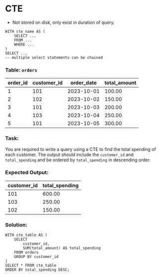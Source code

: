 # CTE

- Not stored on disk, only exist in duration of query.


```postgresql
WITH cte_name AS (
    SELECT ...
    FROM ...
    WHERE ...
)
SELECT ...
-- multiple select statements can be chained
```

### Table: `orders`

| order_id | customer_id | order_date | total_amount |
|----------|-------------|------------|--------------|
| 1        | 101         | 2023-10-01 | 100.00       |
| 2        | 102         | 2023-10-02 | 150.00       |
| 3        | 101         | 2023-10-03 | 200.00       |
| 4        | 103         | 2023-10-04 | 250.00       |
| 5        | 101         | 2023-10-05 | 300.00       |

### Task:
You are required to write a query using a CTE to find the total spending
of each customer. The output should include the `customer_id` and `total_spending`
and be ordered by `total_spending` in descending order.

### Expected Output:

| customer_id | total_spending |
|-------------|----------------|
| 101         | 600.00         |
| 103         | 250.00         |
| 102         | 150.00         |

### Solution:

```postgresql
WITH cte_table AS (
    SELECT 
        customer_id,
        SUM(total_amount) AS total_spending
    FROM orders
    GROUP BY customer_id
)
SELECT * FROM cte_table
ORDER BY total_spending DESC;
```

